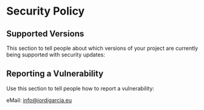 # Security Policy

## Supported Versions

This section to tell people about which versions of your project are
currently being supported with security updates:

## Reporting a Vulnerability

Use this section to tell people how to report a vulnerability:

eMail: info@jordigarcia.eu
